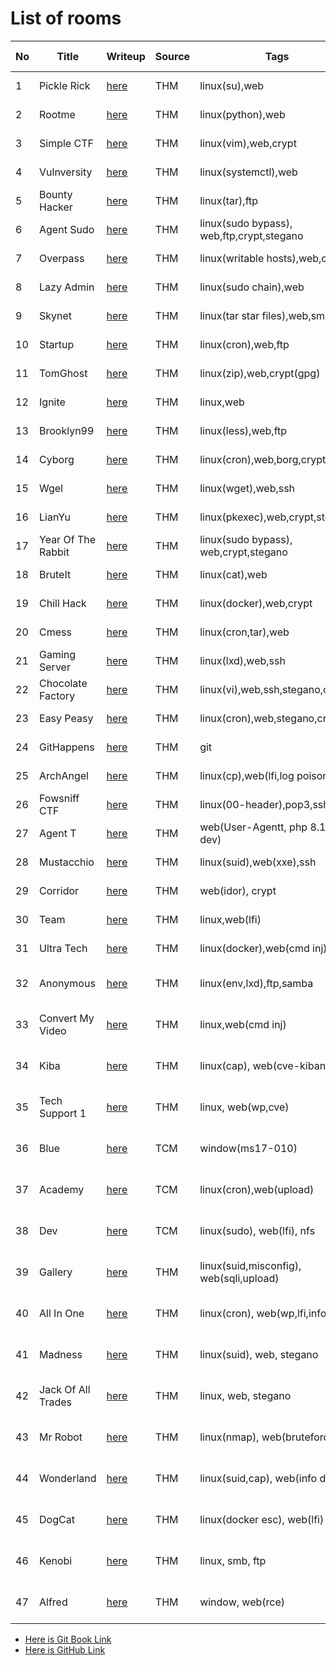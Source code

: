 # List of rooms

| No  | Title              | Writeup                                  | Source | Tags                                      | Difficulty | Date Finished  |
| --- | ------------------ | ---------------------------------------- | ------ | ----------------------------------------- | ---------- | -------------- |
| 1   | Pickle Rick        | [here](TryHackMe/pickle\_rick/)          | THM    | linux(su),web                             | easy       | March 2, 2023  |
| 2   | Rootme             | [here](TryHackMe/rootme/)                | THM    | linux(python),web                         | easy       | March 2, 2023  |
| 3   | Simple CTF         | [here](TryHackMe/simple\_ctf/)           | THM    | linux(vim),web,crypt                      | easy       | March 2, 2023  |
| 4   | Vulnversity        | [here](TryHackMe/vulnversity/)           | THM    | linux(systemctl),web                      | easy       | March 2, 2023  |
| 5   | Bounty Hacker      | [here](TryHackMe/bountyhacker/)          | THM    | linux(tar),ftp                            | easy       | March 2, 2023  |
| 6   | Agent Sudo         | [here](TryHackMe/agentsudo/)             | THM    | linux(sudo bypass), web,ftp,crypt,stegano | easy       | March 2, 2023  |
| 7   | Overpass           | [here](TryHackMe/overpass/)              | THM    | linux(writable hosts),web,crypt           | easy       | March 2, 2023  |
| 8   | Lazy Admin         | [here](TryHackMe/lazyadmin/)             | THM    | linux(sudo chain),web                     | easy       | March 3, 2023  |
| 9   | Skynet             | [here](TryHackMe/skynet/)                | THM    | linux(tar star files),web,smb             | easy       | March 3, 2023  |
| 10  | Startup            | [here](TryHackMe/startup/)               | THM    | linux(cron),web,ftp                       | easy       | March 3, 2023  |
| 11  | TomGhost           | [here](TryHackMe/tomghost/)              | THM    | linux(zip),web,crypt(gpg)                 | easy       | March 4, 2023  |
| 12  | Ignite             | [here](TryHackMe/ignite/)                | THM    | linux,web                                 | easy       | March 4, 2023  |
| 13  | Brooklyn99         | [here](TryHackMe/brooklyn99/)            | THM    | linux(less),web,ftp                       | easy       | March 4, 2023  |
| 14  | Cyborg             | [here](TryHackMe/cyborg/)                | THM    | linux(cron),web,borg,crypt                | easy       | March 4, 2023  |
| 15  | Wgel               | [here](TryHackMe/wgel/)                  | THM    | linux(wget),web,ssh                       | easy       | March 4, 2023  |
| 16  | LianYu             | [here](TryHackMe/lian\_yu/)              | THM    | linux(pkexec),web,crypt,stegano           | easy       | March 5, 2023  |
| 17  | Year Of The Rabbit | [here](TryHackMe/year\_of\_the\_rabbit/) | THM    | linux(sudo bypass), web,crypt,stegano     | easy       | March 5, 2023  |
| 18  | BruteIt            | [here](TryHackMe/bruteit/)               | THM    | linux(cat),web                            | easy       | March 6, 2023  |
| 19  | Chill Hack         | [here](TryHackMe/chill\_hack/)           | THM    | linux(docker),web,crypt                   | easy       | March 6, 2023  |
| 20  | Cmess              | [here](TryHackMe/cmess/)                 | THM    | linux(cron,tar),web                       | medium     | March 6, 2023  |
| 21  | Gaming Server      | [here](TryHackMe/gaming\_server/)        | THM    | linux(lxd),web,ssh                        | easy       | March 7, 2023  |
| 22  | Chocolate Factory  | [here](TryHackMe/chocolate\_factory/)    | THM    | linux(vi),web,ssh,stegano,crypt           | easy       | March 7, 2023  |
| 23  | Easy Peasy         | [here](TryHackMe/easy\_peasy/)           | THM    | linux(cron),web,stegano,crypt             | easy       | March 7, 2023  |
| 24  | GitHappens         | [here](TryHackMe/githappens/)            | THM    | git                                       | easy       | March 7, 2023  |
| 25  | ArchAngel          | [here](TryHackMe/archangel/)             | THM    | linux(cp),web(lfi,log poison)             | easy       | March 7, 2023  |
| 26  | Fowsniff CTF       | [here](TryHackMe/Fowsniff/)              | THM    | linux(00-header),pop3,ssh                 | easy       | March 8, 2023  |
| 27  | Agent T            | [here](TryHackMe/agentT/)                | THM    | web(User-Agentt, php 8.1.0-dev)           | easy       | March 8, 2023  |
| 28  | Mustacchio         | [here](TryHackMe/mustacchio/)            | THM    | linux(suid),web(xxe),ssh                  | easy       | March 8, 2023  |
| 29  | Corridor           | [here](TryHackMe/corridor/)              | THM    | web(idor), crypt                          | easy       | March 8, 2023  |
| 30  | Team               | [here](TryHackMe/team/)                  | THM    | linux,web(lfi)                            | easy       | March 9, 2023  |
| 31  | Ultra Tech         | [here](TryHackMe/ultra\_tech/)           | THM    | linux(docker),web(cmd inj)                | medium     | March 9, 2023  |
| 32  | Anonymous          | [here](TryHackMe/anonymous/)             | THM    | linux(env,lxd),ftp,samba                  | medium     | March 10, 2023 |
| 33  | Convert My Video   | [here](TryHackMe/convert\_my\_video/)    | THM    | linux,web(cmd inj)                        | medium     | March 10, 2023 |
| 34  | Kiba               | [here](TryHackMe/kiba/)                  | THM    | linux(cap), web(cve-kibana)               | easy       | March 11, 2023 |
| 35  | Tech Support 1     | [here](TryHackMe/tech\_support1/)        | THM    | linux, web(wp,cve)                        | easy       | March 11, 2023 |
| 36  | Blue               | [here](LocalVM/blue/)                    | TCM    | window(ms17-010)                          | easy       | March 12, 2023 |
| 37  | Academy            | [here](LocalVM/academy/)                 | TCM    | linux(cron),web(upload)                   | easy       | March 12, 2023 |
| 38  | Dev                | [here](LocalVM/dev/)                     | TCM    | linux(sudo), web(lfi), nfs                | easy       | March 12, 2023 |
| 39  | Gallery            | [here](TryHackMe/gallery/)               | THM    | linux(suid,misconfig), web(sqli,upload)   | easy       | March 13, 2023 |
| 40  | All In One         | [here](TryHackMe/all_in_one/)            | THM    | linux(cron), web(wp,lfi,info dis)         | easy       | March 13, 2023 |
| 41  | Madness            | [here](TryHackMe/madness/)               | THM    | linux(suid), web, stegano                 | easy       | March 13, 2023 |
| 42  | Jack Of All Trades | [here](TryHackMe/jack_of_all_trades/)    | THM    | linux, web, stegano                       | easy       | March 14, 2023 |
| 43  | Mr Robot           | [here](TryHackMe/mr_robot/)              | THM    | linux(nmap), web(bruteforce)              | medium     | March 15, 2023 |
| 44  | Wonderland         | [here](TryHackMe/wonderland/)            | THM    | linux(suid,cap), web(info dis)            | medium     | March 15, 2023 |
| 45  | DogCat             | [here](TryHackMe/dogcat/)                | THM    | linux(docker esc), web(lfi)               | medium     | March 16, 2023 |
| 46  | Kenobi             | [here](TryHackMe/kenobi/)                | THM    | linux, smb, ftp                           | easy       | March 17, 2023 |
| 47  | Alfred             | [here](TryHackMe/alfred/)                | THM    | window, web(rce)                          | easy       | March 17, 2023 |

- [Here is Git Book Link](https://singha-notes.gitbook.io/ctf-challenges/)
- [Here is GitHub Link](https://github.com/whoami-singha/ctf_challenges)